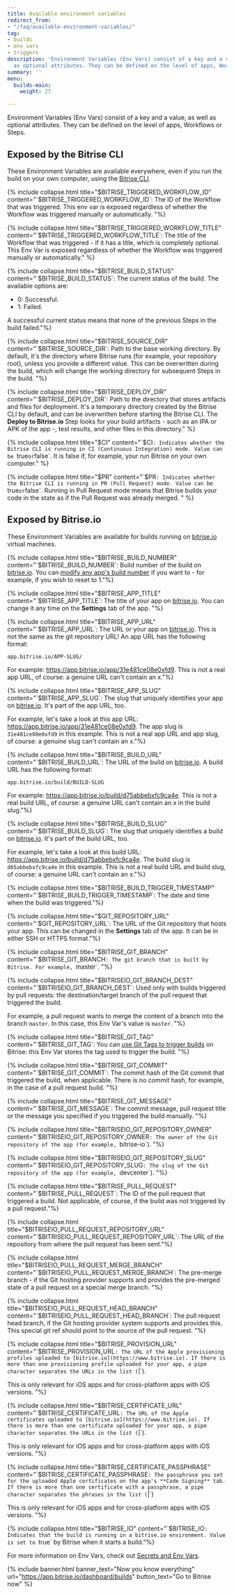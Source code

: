 ```yaml
---
title: Available environment variables
redirect_from:
- "/faq/available-environment-variables/"
tag:
- builds
- env vars
- triggers
description: 'Environment Variables (Env Vars) consist of a key and a value, as well
  as optional attributes. They can be defined on the level of apps, Workflows or Steps. '
summary: ''
menu:
  builds-main:
    weight: 27

---
```

Environment Variables (Env Vars) consist of a key and a value, as well as optional attributes. They can be defined on the level of apps, Workflows or Steps.

## Exposed by the Bitrise CLI

These Environment Variables are available everywhere, even if you run the build on your own computer, using the [Bitrise CLI](https://www.bitrise.io/cli).

{% include collapse.html title="$BITRISE_TRIGGERED_WORKFLOW_ID" content="`$BITRISE_TRIGGERED_WORKFLOW_ID`: The ID of the Workflow that was triggered. This env var is exposed regardless of whether the Workflow was triggered manually or automatically. "%}

{% include collapse.html title="$BITRISE_TRIGGERED_WORKFLOW_TITLE" content="`$BITRISE_TRIGGERED_WORKFLOW_TITLE`: The title of the Workflow that was triggered - if it has a title, which is completely optional. This Env Var is exposed regardless of whether the Workflow was triggered manually or automatically." %}

{% include collapse.html title="$BITRISE_BUILD_STATUS" content="`$BITRISE_BUILD_STATUS`: The current status of the build. The available options are:

* 0: Successful.
* 1: Failed.

A successful current status means that none of the previous Steps in the build failed."%}

{% include collapse.html title="$BITRISE_SOURCE_DIR" content="`$BITRISE_SOURCE_DIR`: Path to the base working directory. By default, it's the directory where Bitrise runs
(for example, your repository root), unless you provide a different value. This can be overwritten during the build, which will change the working directory for subsequent Steps in the build. "%}

{% include collapse.html title="$BITRISE_DEPLOY_DIR" content="`$BITRISE_DEPLOY_DIR`: Path to the directory that stores artifacts and files for deployment.
It's a temporary directory created by the Bitrise CLI by default, and can be overwritten before starting the Bitrise CLI. The **Deploy to Bitrise.io** Step looks for your build artifacts - such as an IPA or APK of the app -, test results, and other files in this directory." %}

{% include collapse.html title="$CI" content="`$CI`: Indicates whether the Bitrise CLI is running in CI (Continuous Integration) mode. Value can be `true` or `false`. It is false if, for example, your run Bitrise on your own computer." %}

{% include collapse.html title="$PR" content="`$PR`: Indicates whether the Bitrise CLI is running in PR (Pull Request) mode. Value can be `true` or `false`. Running in Pull Request mode means that Bitrise builds your code in the state as if the Pull Request was already merged. " %}

## Exposed by Bitrise.io

These Environment Variables are available for builds running on [bitrise.io](https://www.bitrise.io) virtual machines.

{% include collapse.html title="$BITRISE_BUILD_NUMBER" content="`$BITRISE_BUILD_NUMBER`: Build number of the build on [bitrise.io](https://www.bitrise.io). You can [modify any app's build number](/builds/build-numbering-and-app-versioning/#change-the-build-number-of-your-build) if you want to - for example, if you wish to reset to 1."%}

{% include collapse.html title="$BITRISE_APP_TITLE" content="`$BITRISE_APP_TITLE`: The title of your app on [bitrise.io](https://www.bitrise.io). You can change it any time on the **Settings** tab of the app. "%}

{% include collapse.html title="$BITRISE_APP_URL" content="`$BITRISE_APP_URL`: The URL or your app on [bitrise.io](https://www.bitrise.io). This is not the same as the git repository URL! An app URL has the following format:

`app.bitrise.io/APP-SLUG/`

For example: https://app.bitrise.io/app/31e481ce08e0xfd9. This is not a real app URL, of course: a genuine URL can't contain an x."%}

{% include collapse.html title="$BITRISE_APP_SLUG" content="`$BITRISE_APP_SLUG`: The slug that uniquely identifies your app on [bitrise.io](https://www.bitrise.io). It's part of the app URL, too.

For example, let's take a look at this app URL: https://app.bitrise.io/app/31e481ce08e0xfd9. The app slug is `31e481ce08e0xfd9` in this example. This is not a real app URL and app slug, of course: a genuine slug can't contain an x."%}

{% include collapse.html title="$BITRISE_BUILD_URL" content="`$BITRISE_BUILD_URL`: The URL of the build on [bitrise.io](https://www.bitrise.io). A build URL has the following format:

`app.bitrise.io/build/BUILD-SLUG`

For example: https://app.bitrise.io/build/d75abbebxfc9ca4e. This is not a real build URL, of course: a genuine URL can't contain an x in the build slug."%}

{% include collapse.html title="$BITRISE_BUILD_SLUG" content="`$BITRISE_BUILD_SLUG`: The slug that uniquely identifies a build on [bitrise.io](https://www.bitrise.io). It's part of the build URL, too.

For example, let's take a look at this build URL: https://app.bitrise.io/build/d75abbebxfc9ca4e. The build slug is `d65abbebxfc9ca4e` in this example. This is not a real build URL and build slug, of course: a genuine URL can't contain an x."%}

{% include collapse.html title="$BITRISE_BUILD_TRIGGER_TIMESTAMP" content="`$BITRISE_BUILD_TRIGGER_TIMESTAMP`: The date and time when the build was triggered."%}

{% include collapse.html title="$GIT_REPOSITORY_URL" content="`$GIT_REPOSITORY_URL`: The URL of the Git repository that hosts your app. This can be changed in the **Settings** tab of the app. It can be in either SSH or HTTPS format."%}

{% include collapse.html title="$BITRISE_GIT_BRANCH" content="`$BITRISE_GIT_BRANCH`: The git branch that is built by Bitrise. For example, `master`. "%}

{% include collapse.html title="$BITRISEIO_GIT_BRANCH_DEST" content="`$BITRISEIO_GIT_BRANCH_DEST`: Used only with builds triggered by pull requests: the destination/target branch of the pull request that triggered the build.

For example, a pull request wants to merge the content of a branch into the branch `master`. In this case, this Env Var's value is `master`. "%}

{% include collapse.html title="$BITRISE_GIT_TAG" content="`$BITRISE_GIT_TAG`: You can [use Git Tags to trigger builds](/builds/triggering-builds/trigger-git-tags/) on Bitrise: this Env Var stores the tag used to trigger the build. "%}

{% include collapse.html title="$BITRISE_GIT_COMMIT" content="`$BITRISE_GIT_COMMIT`: The commit hash of the Git commit that triggered the build, when applicable. There is no commit hash, for example, in the case of a pull request build. "%}

{% include collapse.html title="$BITRISE_GIT_MESSAGE" content="`$BITRISE_GIT_MESSAGE`: The commit message, pull request title or the message you specified if you triggered the build manually. "%}

{% include collapse.html title="$BITRISEIO_GIT_REPOSITORY_OWNER" content="`$BITRISEIO_GIT_REPOSITORY_OWNER`: The owner of the Git repository of the app (for example, `bitrise-io`). "%}

{% include collapse.html title="$BITRISEIO_GIT_REPOSITORY_SLUG" content="`$BITRISEIO_GIT_REPOSITORY_SLUG`: The slug of the Git repository of the app (for example, `devcenter`). "%}

{% include collapse.html title="$BITRISE_PULL_REQUEST" content="`$BITRISE_PULL_REQUEST`: The ID of the pull request that triggered a build. Not applicable, of course, if the build was not triggered by a pull request."%}

{% include collapse.html title="$BITRISEIO_PULL_REQUEST_REPOSITORY_URL" content="`$BITRISEIO_PULL_REQUEST_REPOSITORY_URL`: The URL of the repository from where the pull request has been sent."%}

{% include collapse.html title="$BITRISEIO_PULL_REQUEST_MERGE_BRANCH" content="`$BITRISEIO_PULL_REQUEST_MERGE_BRANCH`: The pre-merge branch - if the Git hosting provider supports and provides the pre-merged state of a pull request on a special merge branch. "%}

{% include collapse.html title="$BITRISEIO_PULL_REQUEST_HEAD_BRANCH" content="`$BITRISEIO_PULL_REQUEST_HEAD_BRANCH`: The pull request head branch, if the Git hosting provider system supports and provides this. This special git ref should point to the source of the pull request. "%}

{% include collapse.html title="$BITRISE_PROVISION_URL" content="`$BITRISE_PROVISION_URL`: The URL of the Apple provisioning profiles uploaded to [bitrise.io](https://www.bitrise.io). If there is more than one provisioning profile uploaded for your app, a pipe character separates the URLs in the list (`|`).

This is only relevant for iOS apps and for cross-platform apps with iOS versions. "%}

{% include collapse.html title="$BITRISE_CERTIFICATE_URL" content="`$BITRISE_CERTIFICATE_URL`: The URL of the Apple certificates uploaded to [bitrise.io](https://www.bitrise.io). If there is more than one certificate uploaded for your app, a pipe character separates the URLs in the list (`|`).

This is only relevant for iOS apps and for cross-platform apps with iOS versions. "%}

{% include collapse.html title="$BITRISE_CERTIFICATE_PASSPHRASE" content="`$BITRISE_CERTIFICATE_PASSPHRASE`: The passphrase you set for the uploaded Apple certificates on the app's **Code Signing** tab. If there is more than one certificate with a passphrase, a pipe character separates the phrases in the list (`|`)

This is only relevant for iOS apps and for cross-platform apps with iOS versions. "%}

{% include collapse.html title="$BITRISE_IO" content="`$BITRISE_IO`: Indicates that the build is running in a bitrise.io environment. Value is set to `true` by Bitrise when it starts a build."%}

For more information on Env Vars, check out [Secrets and Env Vars](/builds/env-vars-secret-env-vars/).

{% include banner.html banner_text="Now you know everything" url="https://app.bitrise.io/dashboard/builds" button_text="Go to Bitrise now" %}